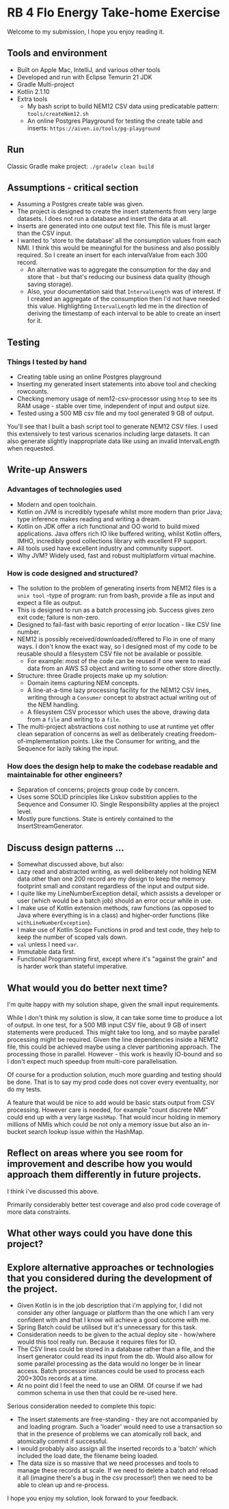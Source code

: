 # RB 4 Flo Energy Take-home Exercise

Welcome to my submission, I hope you enjoy reading it.

## Tools and environment
* Built on Apple Mac, IntelliJ, and various other tools
* Developed and run with Eclipse Temurin 21 JDK
* Gradle Multi-project
* Kotlin 2.1.10
* Extra tools
  * My bash script to build NEM12 CSV data using predicatable pattern: `tools/createNem12.sh`
  * An online Postgres Playground for testing the create table and inserts: `https://aiven.io/tools/pg-playground`

## Run
Classic Gradle make project: `./gradelw clean build`

## Assumptions - critical section

* Assuming a Postgres create table was given.
* The project is designed to create the insert statements from very large datasets. I does not run a database and insert the data at all.
* Inserts are generated into one output text file. This file is must larger than the CSV input.
* I wanted to 'store to the database' all the consumption values from each NMI. I think this would be meaningful for the business and also possibly required. So I create an insert for each intervalValue from each 300 record.
  * An alternative was to aggregate the consumption for the day and store that - but that's reducing our business data quality (though saving storage).
  * Also, your documentation said that `IntervalLength` was of interest. If I created an aggregate of the consumption then I'd not have needed this value. Highlighting `IntervalLength` led me in the direction of deriving the timestamp of each interval to be able to create an insert for it.

## Testing

### Things I tested by hand

* Creating table using an online Postgres playground
* Inserting my generated insert statements into above tool and checking rowcounts.
* Checking memory usage of nem12-csv-processor using `htop` to see its RAM usage - stable over time, independent of input and output size.
* Tested using a 500 MB csv file and my tool generated 9 GB of output.

You'll see that I built a bash script tool to generate NEM12 CSV files. I used this extensively to test various scenarios including large datasets. It can also generate slightly inappropriate data like using an invalid IntervalLength when requested.

## Write-up Answers

### Advantages of technologies used
* Modern and open toolchain.
* Kotlin on JVM is incredibly typesafe whilst more modern than prior Java; type inference makes reading and writing a dream.
* Kotlin on JDK offer a rich functional and OO world to build mixed applications. Java offers rich IO like buffered writing, whilst Kotlin offers, IMHO, incredibly good collections library with excellent FP support.
* All tools used have excellent industry and community support.
* Why JVM? Widely used, fast and robust multiplatform virtual machine.

### How is code designed and structured?
* The solution to the problem of generating inserts from NEM12 files is a `unix tool` -type of program: run from bash, provide a file as input and expect a file as output.
* This is designed to run as a batch processing job. Success gives zero exit code; failure is non-zero.
* Designed to fail-fast with basic reporting of error location - like CSV line number.
* NEM12 is possibly received/downloaded/offered to Flo in one of many ways. I don't know the exact way, so I designed most of my code to be reusable should a filesystem CSV file not be available or possible.
  * For example: most of the code can be reused if one were to read data from an AWS S3 object and writing to some other store directly.
* Structure: three Gradle projects make up my solution:
  * Domain items capturing NEM concepts.
  * A line-at-a-time lazy processing facility for the NEM12 CSV lines, writing through a `Consumer` concept to abstract actual writing out of the NEM handling.
  * A filesystem CSV processor which uses the above, drawing data from a `file` and writing to a `file`.
* The multi-project abstractions cost nothing to use at runtime yet offer clean separation of concerns as well as deliberately creating freedom-of-implementation points. Like the Consumer for writing, and the Sequence for lazily taking the input.

### How does the design help to make the codebase readable and maintainable for other engineers?
* Separation of concerns; projects group code by concern.
* Uses some SOLID principles like Liskov substition applies to the Sequence and Consumer IO. Single Responsibility applies at the project level.
* Mostly pure functions. State is entirely contained to the InsertStreamGenerator.

## Discuss design patterns ...
* Somewhat discussed above, but also:
* Lazy read and abstracted writing, as well deliberately not holding NEM data other than one 200 record are my design to keep the memory footprint small and constant regardless of the input and output side.
* I quite like my LineNumberException detail, which assists a developer or user (which would be a batch job) should an error occur while in use.
* I make use of Kotlin extension methods, raw functions (as opposed to Java where everything is in a class) and higher-order functions (like `withLineNumberException`).
* I make use of Kotlin Scope Functions in prod and test code, they help to keep the number of scoped vals down.
* `val` unless I need `var`.
* Immutable data first.
* Functional Programming first, except where it's "against the grain" and is harder work than stateful imperative.

## What would you do better next time?
I'm quite happy with my solution shape, given the small input requirements.

While I don't think my solution is slow, it can take some time to produce a lot of output. In one test, for a 500 MB input CSV file, about 9 GB of insert statements were produced. This might take too long, and so maybe parallel processing might be required. Given the line dependencies inside a NEM12 file, this could be achieved maybe using a clever partitioning approach. The processing those in parallel. However - this work is heavily IO-bound and so I don't expect much speedup from multi-core parallelisation.

Of course for a production solution, much more guarding and testing should be done. That is to say my prod code does not cover every eventuality, nor do my tests.

A feature that would be nice to add would be basic stats output from CSV processing. However care is needed, for example "count discrete NMI" could end up with a very large `HashMap`. That would incur holding in memory millions of NMIs which could be not only a memory issue but also an in-bucket search lookup issue within the HashMap.

## Reflect on areas where you see room for improvement and describe how you would approach them differently in future projects.

I think i've discussed this above.

Primarily considerably better test coverage and also prod code coverage of more data constraints.

## What other ways could you have done this project?
## Explore alternative approaches or technologies that you considered during the development of the project.

* Given Kotlin is in the job description that i'm applying for, I did not consider any other language or platform than the one which I am very confident with and that I know will achieve a good outcome with me.
* Spring Batch could be utilised but it's unnecessary for this task.
* Consideration needs to be given to the actual deploy site - how/where would this tool really run. Because it requires files for IO.
* The CSV lines could be stored in a database rather than a file, and the insert generator could read its input from the db. Would also allow for some parallel processing as the data would no longer be in linear access. Batch processor instances could be used to process each 200+300s records at a time.
* At no point did I feel the need to use an ORM. Of course if we had common schema in use then that could be re-used here.

Serious consideration needed to complete this topic:

* The insert statements are free-standing - they are not accompanied by and loading program. Such a 'loader' would need to use a transaction so that in the presence of problems we can atomically roll back, and atomically commit if successful.
* I would probably also assign all the inserted records to a 'batch' which included the load date, the filename being loaded.
* The data size is so massive that we need processes and tools to manage these records at scale. If we need to delete a batch and reload it all (imagine there's a bug in the csv processor!) then we need to be able to clean up and re-process.


I hope you enjoy my solution, look forward to your feedback.
